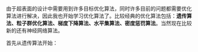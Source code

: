 由于超表面的设计中需要用到许多目标优化算法，同时许多目前的问题都需要优化算法进行解决，因此我也开始学习优化算法了。比较经典的优化算法包括：**遗传算法、粒子群优化算法、梯度下降算法、水平集算法、密度惩罚算法**。当然现在比较新的还有神经网络算法。

首先从遗传算法开始：

